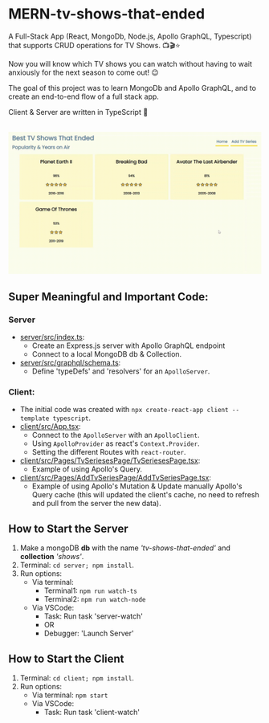 # MERN-tv-shows-that-ended
A Full-Stack App (React, MongoDb, Node.js, Apollo GraphQL, Typescript) that supports CRUD operations for TV Shows. 📺🎬⭐

Now you will know which TV shows you can watch without having to wait anxiously for the next season to come out! 😉

The goal of this project was to learn MongoDb and Apollo GraphQL, and to create an end-to-end flow of a full stack app.

Client & Server are written in TypeScript 🚀
<br>
<br>

![Demo of 'MERN-tv-shows-that-ended' Project](/MERN-Best-TV-Shows-that-Ended.gif)

## Super Meaningful and Important Code:
### Server
- [server/src/index.ts](server/src/index.ts):
    - Create an Express.js server with Apollo GraphQL endpoint
    - Connect to a local MongoDB db & Collection.
- [server/src/graphql/schema.ts](server/src/graphql/schema.ts):
    - Define 'typeDefs' and 'resolvers' for an `ApolloServer`.

### Client:
- The initial code was created with ```npx create-react-app client --template typescript```.
- [client/src/App.tsx](client/src/App.tsx):
    - Connect to the `ApolloServer` with an `ApolloClient`.
    - Using `ApolloProvider` as react's `Context.Provider`.
    - Setting the different Routes with `react-router`.
- [client/src/Pages/TvSeriesesPage/TvSeriesesPage.tsx](client/src/Pages/TvSeriesesPage/TvSeriesesPage.tsx):
    - Example of using Apollo's Query.
- [client/src/Pages/AddTvSeriesPage/AddTvSeriesPage.tsx](client/src/Pages/AddTvSeriesPage/AddTvSeriesPage.tsx):
    - Example of using Apollo's Mutation & Update manually Apollo's Query cache (this will updated the client's cache, no need to refresh and pull from the server the new data).

## How to Start the Server
1. Make a mongoDB **db** with the name *'tv-shows-that-ended'* and **collection** *'shows'*.
2. Terminal: ```cd server; npm install```.
3. Run options:
    - Via terminal:
        - Terminal1: ```npm run watch-ts```
        - Terminal2: ```npm run watch-node```
    - Via VSCode:
        - Task: Run task 'server-watch'
        - OR
        - Debugger: 'Launch Server'

## How to Start the Client
1. Terminal: ```cd client; npm install```.
2. Run options:
    - Via terminal: ```npm start```
    - Via VSCode:
        - Task: Run task 'client-watch'
